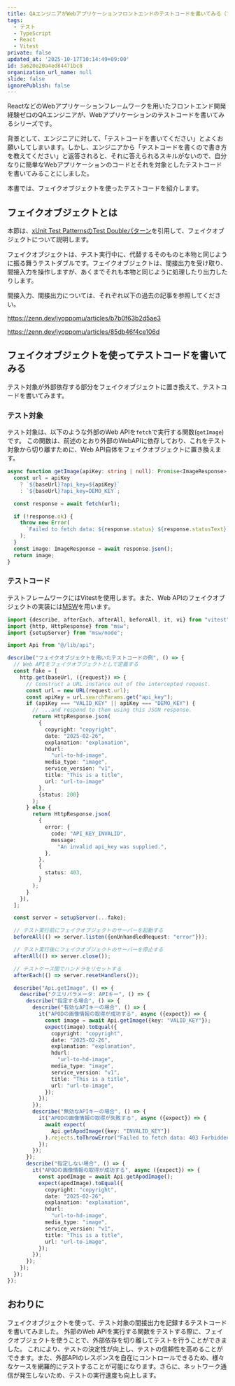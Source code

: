 ```yaml
---
title: QAエンジニアがWebアプリケーションフロントエンドのテストコードを書いてみる（フェイクオブジェクト編）
tags:
  - テスト
  - TypeScript
  - React
  - Vitest
private: false
updated_at: '2025-10-17T10:14:49+09:00'
id: 3a620e20a4ed84471bc8
organization_url_name: null
slide: false
ignorePublish: false
---
```

ReactなどのWebアプリケーションフレームワークを用いたフロントエンド開発経験ゼロのQAエンジニアが、Webアプリケーションのテストコードを書いてみるシリーズです。

背景として、エンジニアに対して、「テストコードを書いてください」とよくお願いしてしまいます。しかし、エンジニアから「テストコードを書くので書き方を教えてください」と返答されると、それに答えられるスキルがないので、自分なりに簡単なWebアプリケーションのコードとそれを対象としたテストコードを書いてみることにしました。

本書では、フェイクオブジェクトを使ったテストコードを紹介します。

## フェイクオブジェクトとは

本節は、[xUnit Test PatternsのTest Doubleパターン](https://goyoki.hatenablog.com/entry/20120301/1330608789)を引用して、フェイクオブジェクトについて説明します。

フェイクオブジェクトは、テスト実行中に、代替するそのものと本物と同じように振る舞うテストダブルです。フェイクオブジェクトは、間接出力を受け取り、間接入力を操作しますが、あくまでそれも本物と同じように処理したり出力したりします。

間接入力、間接出力については、それぞれ以下の過去の記事を参照してください。

<!-- markdownlint-disable-next-line MD034 -->
https://zenn.dev/jyoppomu/articles/b7b0f63b2d5ae3

<!-- markdownlint-disable-next-line MD034 -->
https://zenn.dev/jyoppomu/articles/85db46f4ce106d

## フェイクオブジェクトを使ってテストコードを書いてみる

テスト対象が外部依存する部分をフェイクオブジェクトに置き換えて、テストコードを書いてみます。

### テスト対象

テスト対象は、以下のような外部のWeb APIを`fetch`で実行する関数(`getImage`)です。
この関数は、前述のとおり外部のWebAPIに依存しており、これをテスト対象から切り離すために、Web API自体をフェイクオブジェクトに置き換えます。

```typescript
async function getImage(apiKey: string | null): Promise<ImageResponse> {
  const url = apiKey
    ? `${baseUrl}?api_key=${apiKey}`
    : `${baseUrl}?api_key=DEMO_KEY`;

  const response = await fetch(url);

  if (!response.ok) {
    throw new Error(
      `Failed to fetch data: ${response.status} ${response.statusText}`
    );
  }
  const image: ImageResponse = await response.json();
  return image;
}
```

### テストコード

テストフレームワークにはVitestを使用します。また、Web APIのフェイクオブジェクトの実装には[MSW](https://mswjs.io/)を用います。

```typescript
import {describe, afterEach, afterAll, beforeAll, it, vi} from "vitest";
import {http, HttpResponse} from "msw";
import {setupServer} from "msw/node";

import Api from "@/lib/api";

describe("フェイクオブジェクトを用いたテストコードの例", () => {
  // Web APIをフェイクオブジェクトとして定義する
  const fake = [
    http.get(baseUrl, ({request}) => {
      // Construct a URL instance out of the intercepted request.
      const url = new URL(request.url);
      const apiKey = url.searchParams.get("api_key");
      if (apiKey === "VALID_KEY" || apiKey === "DEMO_KEY") {
        // ...and respond to them using this JSON response.
        return HttpResponse.json(
          {
            copyright: "copyright",
            date: "2025-02-26",
            explanation: "explanation",
            hdurl:
              "url-to-hd-image",
            media_type: "image",
            service_version: "v1",
            title: "This is a title",
            url: "url-to-image"
          },
          {status: 200}
        );
      } else {
        return HttpResponse.json(
          {
            error: {
              code: "API_KEY_INVALID",
              message:
                "An invalid api_key was supplied.",
            },
          },
          {
            status: 403,
          }
        );
      }
    }),
  ];

  const server = setupServer(...fake);

  // テスト実行前にフェイクオブジェクトのサーバーを起動する
  beforeAll(() => server.listen({onUnhandledRequest: "error"}));

  // テスト実行後にフェイクオブジェクトのサーバーを停止する
  afterAll(() => server.close());

  // テストケース間でハンドラをリセットする
  afterEach(() => server.resetHandlers());

  describe("Api.getImage", () => {
    describe("クエリパラメータ: APIキー", () => {
      describe("指定する場合", () => {
        describe("有効なAPIキーの場合", () => {
          it("APODの画像情報の取得が成功する", async ({expect}) => {
            const image = await Api.getImage({key: "VALID_KEY"});
            expect(image).toEqual({
              copyright: "copyright",
              date: "2025-02-26",
              explanation: "explanation",
              hdurl:
                "url-to-hd-image",
              media_type: "image",
              service_version: "v1",
              title: "This is a title",
              url: "url-to-image",
            });
          });
        });
        describe("無効なAPIキーの場合", () => {
          it("APODの画像情報の取得が失敗する", async ({expect}) => {
            await expect(
              Api.getApodImage({key: "INVALID_KEY"})
            ).rejects.toThrowError("Failed to fetch data: 403 Forbidden");
          });
        });
      });
      describe("指定しない場合", () => {
        it("APODの画像情報の取得が成功する", async ({expect}) => {
          const apodImage = await Api.getApodImage();
          expect(apodImage).toEqual({
            copyright: "copyright",
            date: "2025-02-26",
            explanation: "explanation",
            hdurl:
              "url-to-hd-image",
            media_type: "image",
            service_version: "v1",
            title: "This is a title",
            url: "url-to-image",
          });
        });
      });
    });
  });
});
```

## おわりに

フェイクオブジェクトを使って、テスト対象の間接出力を記録するテストコードを書いてみました。
外部のWeb APIを実行する関数をテストする際に、フェイクオブジェクトを使うことで、外部依存を切り離してテストを行うことができました。
これにより、テストの決定性が向上し、テストの信頼性を高めることができます。また、外部APIのレスポンスを自在にコントロールできるため、様々なケースを網羅的にテストすることが可能になります。さらに、ネットワーク通信が発生しないため、テストの実行速度も向上します。

<!-- zenn article id: be87e897367ac1 -->
